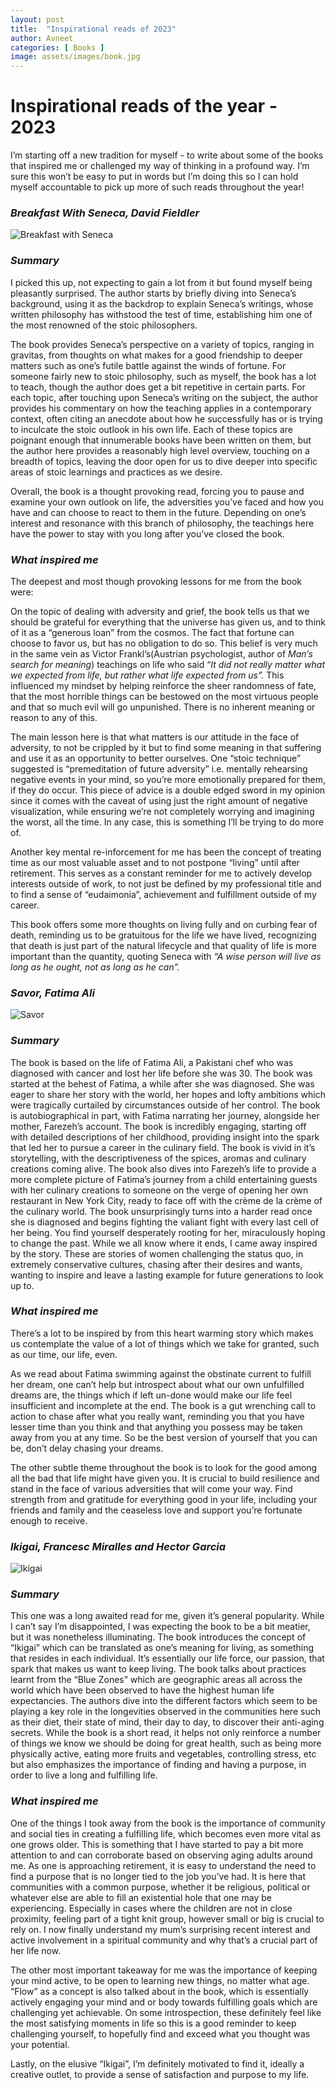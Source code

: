 ```yaml
---
layout: post
title:  "Inspirational reads of 2023"
author: Avneet
categories: [ Books ]
image: assets/images/book.jpg
---
```


# Inspirational reads of the year - 2023

I’m starting off a new tradition for myself - to write about some of the books that inspired me or challenged my way of thinking in a profound way. I’m sure this won’t be easy to put in words but I’m doing this so I can hold myself accountable to pick up more of such reads throughout the year!

### *Breakfast With Seneca, David Fieldler*

![Breakfast with Seneca](https://m.media-amazon.com/images/I/61eqjBKbRtL.jpg)

### *Summary*

I picked this up, not expecting to gain a lot from it but found myself being pleasantly surprised. The author starts by briefly diving into Seneca’s background, using it as the backdrop to explain Seneca’s writings, whose written philosophy has withstood the test of time, establishing him one of the most renowned of the stoic philosophers. 

The book provides Seneca’s perspective on a variety of topics, ranging in gravitas, from thoughts on what makes for a good friendship to deeper matters such as one’s futile battle against the winds of fortune. For someone fairly new to stoic philosophy, such as myself, the book has a lot to teach, though the author does get a bit repetitive in certain parts. For each topic, after touching upon Seneca’s writing on the subject, the author provides his commentary on how the teaching applies in a contemporary context, often citing an anecdote about how he successfully has or is trying to inculcate the stoic outlook in his own life. Each of these topics are poignant enough that innumerable books have been written on them, but the author here provides a reasonably high level overview, touching on a breadth of topics, leaving the door open for us to dive deeper into specific areas of stoic learnings and practices as we desire.

Overall, the book is a thought provoking read, forcing you to pause and examine your own outlook on life, the adversities you’ve faced and how you have and can choose to react to them in the future.  Depending on one’s interest and resonance with this branch of philosophy, the teachings here have the power to stay with you long after you’ve closed the book.

### *What inspired me*

The deepest and most though provoking lessons for me from the book were:

On the topic of dealing with adversity and grief, the book tells us that we should be grateful for everything that the universe has given us, and to think of it as a “generous loan” from the cosmos. The fact that fortune can choose to favor us, but has no obligation to do so. This belief is very much in the same vein as Victor Frankl’s(Austrian psychologist, author of *Man’s search for meaning*) teachings on life who said “*It did not really matter what we expected from life, but rather what life expected from us”.* This influenced my mindset by helping reinforce the sheer randomness of fate, that the most horrible things can be bestowed on the most virtuous people and that so much evil will go unpunished. There is no inherent meaning or reason to any of this. 

The main lesson here is that what matters is our attitude in the face of adversity, to not be crippled by it but to find some meaning in that suffering and use it as an opportunity to better ourselves. One “stoic technique” suggested is “premeditation of future adversity” i.e. mentally rehearsing negative events in your mind, so you’re more emotionally prepared for them, if they do occur. This piece of advice is a double edged sword in my opinion since it comes with the caveat of using just the right amount of negative visualization, while ensuring we’re not completely worrying and imagining the worst, all the time. In any case, this is something I’ll be trying to do more of. 

Another key mental re-inforcement for me has been the concept of treating time as our most valuable asset and to not postpone “living” until after retirement. This serves as a constant reminder for me to actively develop interests outside of work, to not just be defined by my professional title and to find a sense of “eudaimonia”, achievement and fulfillment outside of my career.

This book offers some more thoughts on living fully and on curbing fear of death, reminding us to be gratuitous for the life we have lived, recognizing that death is just part of the natural lifecycle and that quality of life is more important than the quantity, quoting Seneca with *“A wise person will live as long as he ought, not as long as he can”.*

### *Savor, Fatima Ali*

![Savor](https://images.penguinrandomhouse.com/cover/9780593355190)

### *Summary*

The book is based on the life of Fatima Ali, a Pakistani chef who was diagnosed with cancer and lost her life before she was 30. The book was started at the behest of Fatima, a while after she was diagnosed. She was eager to share her story with the world, her hopes and lofty ambitions which were tragically curtailed by circumstances outside of her control. The book is autobiographical in part, with Fatima narrating her journey, alongside her mother, Farezeh’s account. The book is incredibly engaging, starting off with detailed descriptions of her childhood, providing insight into the spark that led her to pursue a career in the culinary field. The book is vivid in it’s storytelling, with the descriptiveness of the spices, aromas and culinary creations coming alive. The book also dives into Farezeh’s life to provide a more complete picture of Fatima’s journey from a child entertaining guests with her culinary creations to someone on the verge of opening her own restaurant in New York City, ready to face off with the crème de la crème of the culinary world. The book unsurprisingly turns into a harder read once she is diagnosed and begins fighting the valiant fight with every last cell of her being. You find yourself desperately rooting for her, miraculously hoping to change the past. While we all know where it ends, I came away inspired by the story. These are stories of women challenging the status quo, in extremely conservative cultures, chasing after their desires and wants, wanting to inspire and leave a lasting example for future generations to look up to. 

### *What inspired me*

There’s a lot to be inspired by from this heart warming story which makes us contemplate the value of a lot of things which we take for granted, such as our time, our life, even.

As we read about Fatima swimming against the obstinate current to fulfill her dream, one can’t help but introspect about what our own unfulfilled dreams are, the things which if left un-done would make our life feel insufficient and incomplete at the end. The book is a gut wrenching call to action to chase after what you really want, reminding you that you have lesser time than you think and that anything you possess may be taken away from you at any time. So be the best version of yourself that you can be, don’t delay chasing your dreams.

The other subtle theme throughout the book is to look for the good among all the bad that life might have given you. It is crucial to build resilience and stand in the face of various adversities that will come your way. Find strength from and gratitude for everything good in your life, including your friends and family and the ceaseless love and support you’re fortunate enough to receive.

### *Ikigai, Francesc Miralles and Hector Garcia*

![Ikigai](https://prodimage.images-bn.com/pimages/9780143130727_p0_v4_s1200x630.jpg)

### *Summary*

This one was a long awaited read for me, given it’s general popularity. While I can’t say I’m disappointed, I was expecting the book to be a bit meatier, but it was nonetheless illuminating. The book introduces the concept of “Ikigai” which can be translated as one’s meaning for living, as something that resides in each individual. It’s essentially our life force, our passion, that spark that makes us want to keep living. The book talks about practices learnt from the “Blue Zones” which are geographic areas all across the world which have been observed to have the highest human life expectancies. The authors dive into the different factors which seem to be playing a key role in the longevities observed in the communities here such as their diet, their state of mind, their day to day, to discover their anti-aging secrets. While the book is a short read, it helps not only reinforce a number of things we know we should be doing for great health, such as being more physically active, eating more fruits and vegetables, controlling stress, etc but also emphasizes the importance of finding and having a purpose, in order to live a long and fulfilling life.

### *What inspired me*

One of the things I took away from the book is the importance of community and social ties in creating a fulfilling life, which becomes even more vital as one grows older. This is something that I have started to pay a bit more attention to and can corroborate based on observing aging adults around me. As one is approaching retirement, it is easy to understand the need to find a purpose that is no longer tied to the job you’ve had. It is here that communities with a common purpose, whether it be religious, political or whatever else are able to fill an existential hole that one may be experiencing. Especially in cases where the children are not in close proximity, feeling part of a tight knit group, however small or big is crucial to rely on. I now finally understand my mum’s surprising recent interest and active involvement in a spiritual community and why that’s a crucial part of her life now.

The other most important takeaway for me was the importance of keeping your mind active, to be open to learning new things, no matter what age. “Flow” as a concept is also talked about in the book, which is essentially actively engaging your mind and or body towards fulfilling goals which are challenging yet achievable. On some introspection,  these definitely feel like the most satisfying moments in life so this is a good reminder to keep challenging yourself, to hopefully find and exceed what you thought was your potential.

Lastly, on the elusive “Ikigai”, I’m definitely motivated to find it, ideally a creative outlet, to  provide a sense of satisfaction and purpose to my life.